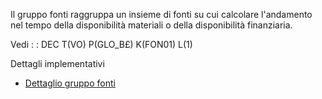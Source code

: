 Il gruppo fonti raggruppa un insieme di fonti su cui calcolare l'andamento nel tempo della disponibilità materiali o della disponibilità finanziaria.

Vedi
 :  : DEC T(VO) P(GLO_B£) K(FON01) L(1)

Dettagli implementativi
- [Dettaglio gruppo fonti](Sorgenti/OG/OG/GF_D)
